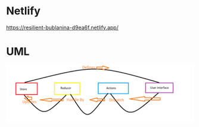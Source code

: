 # Netlify

<https://resilient-bublanina-d9ea6f.netlify.app/>

# UML

![image](./assets/storefront-redox.png)
